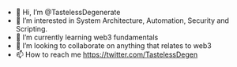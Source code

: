 - 👋 Hi, I’m @TastelessDegenerate
- 👀 I’m interested in System Architecture, Automation,  Security and Scripting.
- 🌱 I’m currently learning web3 fundamentals
- 💞️ I’m looking to collaborate on anything that relates to web3
- 📫 How to reach me https://twitter.com/TastelessDegen

<!---
TastelessDegenerate/TastelessDegenerate is a ✨ special ✨ repository because its `README.md` (this file) appears on your GitHub profile.
You can click the Preview link to take a look at your changes.
--->

